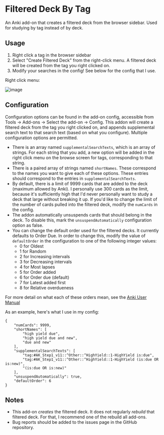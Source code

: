 # Filtered Deck By Tag
An Anki add-on that creates a filtered deck from the browser sidebar. Used for studying by tag instead of by deck.

## Usage
1. Right click a tag in the browser sidebar
2. Select "Create Filtered Deck" from the right-click menu. A filtered deck will be created from the tag you right clicked on.
3. Modify your searches in the config! See below for the config that I use. 

Right click menu:

![image](https://user-images.githubusercontent.com/62180448/218291471-142ebd77-2fa2-4f2d-84dc-cf9b0ff342ca.png)




## Configuration
Configuration options can be found in the add-on config, accessible from Tools → Add-ons → Select the add-on → Config. This addon will create a filtered deck from the tag you right clicked on, and appends supplemental search text to that search text (based on what you configure). Multiple configuration options are permitted. 
* There is an array named `supplementalSearchTexts`, which is an array of strings. For each string that you add, a new option will be added in the right click menu on the browse screen for tags, corresponding to that string. 
* There is a paired array of strings named `shortNames`. These correspond to the names you want to give each of these options. These entries should correspond to the entries in `supplementalSearchTexts`. 
* By default, there is a limit of 9999 cards that are added to the deck (maximum allowed by Anki). I personally use 300 cards as the limit, because it's sufficiently high that I'd never personally want to study a deck that large without breaking it up. If you'd like to change the limit of the number of cards pulled into the filtered deck, modify the `numCards` in the config. 
* The addon automatically unsuspends cards that should belong in the deck. To disable this, mark the `unsuspendAutomatically` configuration option as false.
* You can change the default order used for the filtered decks. It currently defaults to Order Due. In order to change this, modify the value of `defaultOrder` in the configuration to one of the following integer values:
    * 0 for Oldest
    * 1 for Random
    * 2 for Increasing intervals
    * 3 for Decreasing intervals
    * 4 for Most lapses
    * 5 for Order added
    * 6 for Order due (default)
    * 7 for Latest added first
    * 8 for Relative overdueness

For more detail on what each of these orders mean, see the [Anki User Manual](https://docs.ankiweb.net/filtered-decks.html#order)

As an example, here's what I use in my config:

```
{
	"numCards": 9999,
	"shortNames": [
		"high yield due",
		"high yield due and new",
		"due and new"
	],
	"supplementalSearchTexts": [
		"tag:#AK_Step1_v11::^Other::^HighYield::1-HighYield is:due",
		"tag:#AK_Step1_v11::^Other::^HighYield::1-HighYield (is:due OR is:new)",
		"(is:due OR is:new)"
	],
	"unsuspendAutomatically": true,
	"defaultOrder": 6
}
```

## Notes
* This add-on <i>creates</i> the filtered deck. It does not regularly <i>rebuild</i> that filtered deck. For that, I recommend one of the rebuild all add-ons. 
* Bug reports should be added to the issues page in the GitHub repository. 
